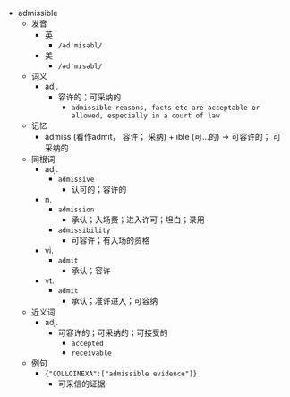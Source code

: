 - admissible
  - 发音
    - 英
      - `/əd'misəbl/`
    - 美
      - `/əd'mɪsəbl/`
  - 词义
    - adj.
      - 容许的；可采纳的
        - `admissible reasons, facts etc are acceptable or allowed, especially in a court of law`
  - 记忆
    - admiss (看作admit， 容许； 采纳) + ible (可…的) → 可容许的； 可采纳的
  - 同根词
    - adj.
      - `admissive`
        - 认可的；容许的
    - n.
      - `admission`
        - 承认；入场费；进入许可；坦白；录用
      - `admissibility`
        - 可容许；有入场的资格
    - vi.
      - `admit`
        - 承认；容许
    - vt.
      - `admit`
        - 承认；准许进入；可容纳
  - 近义词
    - adj.
      - 可容许的；可采纳的；可接受的
        - `accepted`
        - `receivable`
  - 例句
    - `{"COLLOINEXA":["admissible evidence"]}`
      - 可采信的证据

